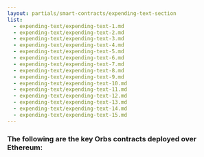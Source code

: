 ```yaml
---
layout: partials/smart-contracts/expending-text-section
list:
  - expending-text/expending-text-1.md
  - expending-text/expending-text-2.md
  - expending-text/expending-text-3.md
  - expending-text/expending-text-4.md
  - expending-text/expending-text-5.md
  - expending-text/expending-text-6.md
  - expending-text/expending-text-7.md
  - expending-text/expending-text-8.md
  - expending-text/expending-text-9.md
  - expending-text/expending-text-10.md
  - expending-text/expending-text-11.md
  - expending-text/expending-text-12.md
  - expending-text/expending-text-13.md
  - expending-text/expending-text-14.md
  - expending-text/expending-text-15.md
---
```


### The following are the key Orbs contracts deployed over Ethereum:
